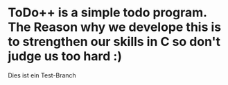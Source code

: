 # ToDo++ is a simple todo program. The Reason why we develope this is to strengthen our skills in C so don't judge us too hard :)
Dies ist ein Test-Branch
